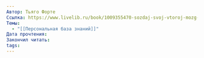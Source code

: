 ```yaml
---
Автор: Тьяго Форте
Ссылка: https://www.livelib.ru/book/1009355470-sozdaj-svoj-vtoroj-mozg-kak-postroit-sistemu-poiska-i-organizatsii-informatsii-chtoby-raskryt-vash-kreativnyj-potentsial-tyago-forte
Темы:
  - "[[Персональная база знаний]]"
Дата прочтения: 
Закончил читать: 
tags:
---
```

